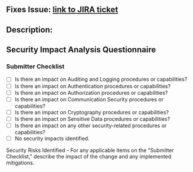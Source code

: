 ## Fixes Issue: [link to JIRA ticket](http://example.com)

## Description:


## Security Impact Analysis Questionnaire
### Submitter Checklist
-  [ ] Is there an impact on Auditing and Logging procedures or capabilities?
-  [ ] Is there an impact on Authentication procedures or capabilities?
-  [ ] Is there an impact on Authorization procedures or capabilities?
-  [ ] Is there an impact on Communication Security procedures or capabilities?
-  [ ] Is there an impact on Cryptography procedures or capabilities?
-  [ ] Is there an impact on Sensitive Data procedures or capabilities?
-  [ ] Is there an impact on any other security-related procedures or capabilities?
-  [ ] No security impacts identified.

Security Risks Identified - For any applicable items on the "Submitter Checklist," describe the impact of the change and any implemented mitigations.
